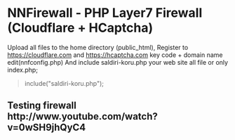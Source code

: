 NNFirewall - PHP Layer7 Firewall (Cloudflare + HCaptcha)
=========

Upload all files to the home directory (public_html),
Register to https://cloudflare.com and https://hcaptcha.com key code + domain name edit(nnfconfig.php)
And include saldiri-koru.php your web site all file or only index.php;

> include("saldiri-koru.php");


<h2>Testing firewall http://www.youtube.com/watch?v=0wSH9jhQyC4</h2>
